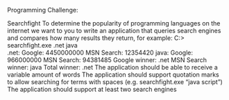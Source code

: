 Programming Challenge:

Searchfight
To determine the popularity of programming languages on the internet we want to you to write an application that queries search engines and compares how many results they return, for example:
    C:\> searchfight.exe .net java<br>
    .net: Google: 4450000000 MSN Search: 12354420
    java: Google: 966000000 MSN Search: 94381485
    Google winner: .net
    MSN Search winner: java
    Total winner: .net
    The application should be able to receive a variable amount of words
    The application should support quotation marks to allow searching for terms with spaces (e.g. searchfight.exe “java script”)
    The application should support at least two search engines
